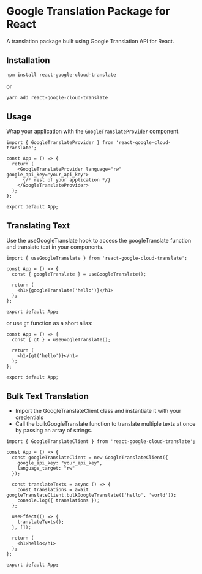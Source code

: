 # Google Translation Package for React
A translation package built using Google Translation API for React.

## Installation
```bash
npm install react-google-cloud-translate
```
or
```bash
yarn add react-google-cloud-translate
```

## Usage
Wrap your application with the `GoogleTranslateProvider` component.

```tsx
import { GoogleTranslateProvider } from 'react-google-cloud-translate';

const App = () => {
  return (
    <GoogleTranslateProvider language="rw" google_api_key="your_api_key">
      {/* rest of your application */}
    </GoogleTranslateProvider>
  );
};

export default App;
```

## Translating Text
Use the useGoogleTranslate hook to access the googleTranslate function and translate text in your components.

```tsx
import { useGoogleTranslate } from 'react-google-cloud-translate';

const App = () => {
  const { googleTranslate } = useGoogleTranslate();
  
  return (
    <h1>{googleTranslate('hello')}</h1>
  );
};

export default App;
```

or use `gt` function as a short alias:

```tsx
const App = () => {
  const { gt } = useGoogleTranslate();
  
  return (
    <h1>{gt('hello')}</h1>
  );
};

export default App;

```

## Bulk Text Translation
- Import the GoogleTranslateClient class and instantiate it with your credentials
- Call the bulkGoogleTranslate function to translate multiple texts at once by passing an array of strings.

```tsx
import { GoogleTranslateClient } from 'react-google-cloud-translate';

const App = () => {
  const googleTranslateClient = new GoogleTranslateClient({
    google_api_key: "your_api_key",
    language_target: "rw"
  });

  const translateTexts = async () => {
    const translations = await googleTranslateClient.bulkGoogleTranslate(['hello', 'world']);
    console.log({ translations });
  };

  useEffect(() => {
    translateTexts();
  }, []);
  
  return (
    <h1>hello</h1>
  );
};

export default App;
```
